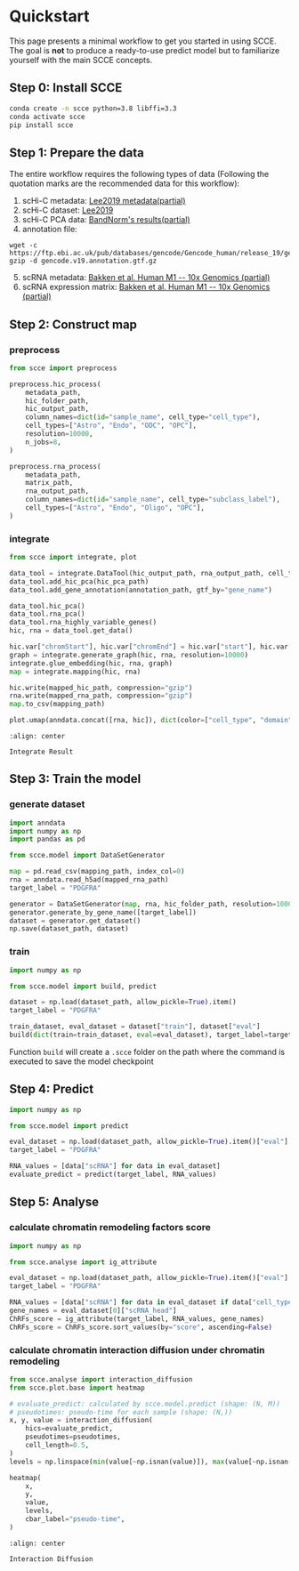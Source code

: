 # Quickstart

This page presents a minimal workflow to get you started in using SCCE. The goal is **not** to produce a ready-to-use predict model but to familiarize yourself with the main SCCE concepts.

## Step 0: Install SCCE

```bash
conda create -n scce python=3.8 libffi=3.3
conda activate scce
pip install scce
```

## Step 1: Prepare the data

The entire workflow requires the following types of data (Following the quotation marks are the recommended data for this workflow):
1. scHi-C metadata: [Lee2019 metadata(partial)](../../tests/data/hic/metadata.csv)
2. scHi-C dataset: [Lee2019](https://salkinstitute.app.box.com/s/fp63a4j36m5k255dhje3zcj5kfuzkyj1/folder/82405563291)
3. scHi-C PCA data: [BandNorm's results(partial)](../../tests/data/other/hic_pca.csv)
4. annotation file:
```
wget -c https://ftp.ebi.ac.uk/pub/databases/gencode/Gencode_human/release_19/gencode.v19.annotation.gtf.gz
gzip -d gencode.v19.annotation.gtf.gz
``` 
5. scRNA metadata: [Bakken et al. Human M1 -- 10x Genomics (partial)](../../tests/data/rna/metadata.csv)
6. scRNA expression matrix: [Bakken et al. Human M1 -- 10x Genomics (partial)](../../tests/data/rna/matrix.csv)

## Step 2: Construct map

### preprocess
```python
from scce import preprocess

preprocess.hic_process(
    metadata_path,
    hic_folder_path,
    hic_output_path,
    column_names=dict(id="sample_name", cell_type="cell_type"),
    cell_types=["Astro", "Endo", "ODC", "OPC"],
    resolution=10000,
    n_jobs=8,
)

preprocess.rna_process(
    metadata_path,
    matrix_path,
    rna_output_path,
    column_names=dict(id="sample_name", cell_type="subclass_label"),
    cell_types=["Astro", "Endo", "Oligo", "OPC"],
)
```

### integrate
```python
from scce import integrate, plot

data_tool = integrate.DataTool(hic_output_path, rna_output_path, cell_types=["Astro", "Endo", "Oligo", "ODC", "OPC"])
data_tool.add_hic_pca(hic_pca_path)
data_tool.add_gene_annotation(annotation_path, gtf_by="gene_name")

data_tool.hic_pca()
data_tool.rna_pca()
data_tool.rna_highly_variable_genes()
hic, rna = data_tool.get_data()

hic.var["chromStart"], hic.var["chromEnd"] = hic.var["start"], hic.var["end"]
graph = integrate.generate_graph(hic, rna, resolution=10000)
integrate.glue_embedding(hic, rna, graph)
map = integrate.mapping(hic, rna)

hic.write(mapped_hic_path, compression="gzip")
rna.write(mapped_rna_path, compression="gzip")
map.to_csv(mapping_path)

plot.umap(anndata.concat([rna, hic]), dict(color=["cell_type", "domain"]))
```

```{figure} _static/integrate_result.png
:align: center

Integrate Result
```

<!-- ![integrate result](_static/integrate_result.png) -->

## Step 3: Train the model

### generate dataset
```python
import anndata
import numpy as np
import pandas as pd

from scce.model import DataSetGenerator

map = pd.read_csv(mapping_path, index_col=0)
rna = anndata.read_h5ad(mapped_rna_path)
target_label = "PDGFRA"

generator = DataSetGenerator(map, rna, hic_folder_path, resolution=10000)
generator.generate_by_gene_name([target_label])
dataset = generator.get_dataset()
np.save(dataset_path, dataset)
```

### train
```python
import numpy as np

from scce.model import build, predict

dataset = np.load(dataset_path, allow_pickle=True).item()
target_label = "PDGFRA"

train_dataset, eval_dataset = dataset["train"], dataset["eval"]
build(dict(train=train_dataset, eval=eval_dataset), target_label=target_label)
```
Function `build` will create a `.scce` folder on the path where the command is executed to save the model checkpoint

## Step 4: Predict

```python
import numpy as np

from scce.model import predict

eval_dataset = np.load(dataset_path, allow_pickle=True).item()["eval"]
target_label = "PDGFRA"

RNA_values = [data["scRNA"] for data in eval_dataset]
evaluate_predict = predict(target_label, RNA_values)
```

## Step 5: Analyse

### calculate chromatin remodeling factors score
```python
import numpy as np

from scce.analyse import ig_attribute

eval_dataset = np.load(dataset_path, allow_pickle=True).item()["eval"]
target_label = "PDGFRA"

RNA_values = [data["scRNA"] for data in eval_dataset if data["cell_type"] == "OPC"]
gene_names = eval_dataset[0]["scRNA_head"]
ChRFs_score = ig_attribute(target_label, RNA_values, gene_names)
ChRFs_score = ChRFs_score.sort_values(by="score", ascending=False)
```

### calculate chromatin interaction diffusion under chromatin remodeling
```python
from scce.analyse import interaction_diffusion
from scce.plot.base import heatmap

# evaluate_predict: calculated by scce.model.predict (shape: (N, M))
# pseudotimes: pseudo-time for each sample (shape: (N,))
x, y, value = interaction_diffusion(
    hics=evaluate_predict,
    pseudotimes=pseudotimes,
    cell_length=0.5,
)
levels = np.linspace(min(value[~np.isnan(value)]), max(value[~np.isnan(value)]), 15)

heatmap(
    x,
    y,
    value,
    levels,
    cbar_label="pseudo-time",
)
```

```{figure} _static/chromatin_remodeling_result.png
:align: center

Interaction Diffusion
```